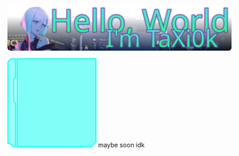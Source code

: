
![Hello, World! I'm TaXi0k](https://raw.githubusercontent.com/TaXi0k/TaXi0k/46b07cb8e3f706d209f91a171608fcc4eee64268/.github/assets/repo-cover.svg)

<img src="https://raw.githubusercontent.com/TaXi0k/TaXi0k/c8239f7e941fd4038a2ebcbdb097bc83e8b70485/.github/assets/socials/socialmedia.svg" width="200" height="200" alt="Empty">
maybe soon idk
